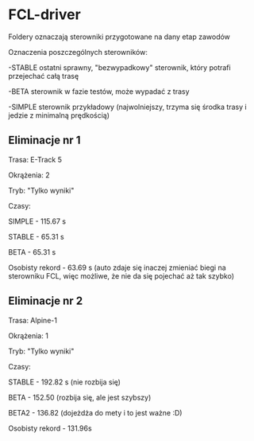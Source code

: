 # FCL-driver

Foldery oznaczają sterowniki przygotowane na dany etap zawodów

Oznaczenia poszczególnych sterowników:

-STABLE ostatni sprawny, "bezwypadkowy" sterownik, który potrafi przejechać całą trasę

-BETA sterownik w fazie testów, może wypadać z trasy

-SIMPLE sterownik przykładowy (najwolniejszy, trzyma się środka trasy i jedzie z minimalną prędkością)

## Eliminacje nr 1

Trasa: E-Track 5

Okrążenia: 2

Tryb: "Tylko wyniki"

Czasy:

SIMPLE - 115.67 s

STABLE - 65.31 s

BETA - 65.31 s

Osobisty rekord - 63.69 s (auto zdaje się inaczej zmieniać biegi na sterowniku FCL, więc możliwe, że nie da się pojechać aż tak szybko)

## Eliminacje nr 2

Trasa: Alpine-1

Okrążenia: 1

Tryb: "Tylko wyniki"

Czasy:

STABLE - 192.82 s  (nie rozbija się)

BETA - 152.50 (rozbija się, ale jest szybszy)

BETA2 - 136.82 (dojeżdża do mety i to jest ważne :D)

Osobisty rekord - 131.96s
